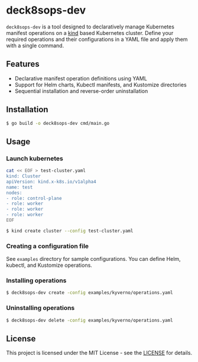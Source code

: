 # deck8sops-dev

`deck8sops-dev` is a tool designed to declaratively manage Kubernetes manifest operations on a [kind](https://github.com/kubernetes-sigs/kind) based Kubernetes cluster. Define your required operations and their configurations in a YAML file and apply them with a single command.

## Features

- Declarative manifest operation definitions using YAML
- Support for Helm charts, Kubectl manifests, and Kustomize directories
- Sequential installation and reverse-order uninstallation

## Installation

```bash
$ go build -o deck8sops-dev cmd/main.go
```

## Usage

### Launch kubernetes

```bash
cat << EOF > test-cluster.yaml
kind: Cluster
apiVersion: kind.x-k8s.io/v1alpha4
name: test
nodes:
- role: control-plane
- role: worker
- role: worker
- role: worker
EOF
```

```bash
$ kind create cluster --config test-cluster.yaml
```

### Creating a configuration file

See `examples` directory for sample configurations. You can define Helm, kubectl, and Kustomize operations.

### Installing operations

```bash
$ deck8sops-dev create -config examples/kyverno/operations.yaml
```

### Uninstalling operations

```bash
$ deck8sops-dev delete -config examples/kyverno/operations.yaml
```

## License

This project is licensed under the MIT License - see the [LICENSE](https://opensource.org/license/mit) for details.

